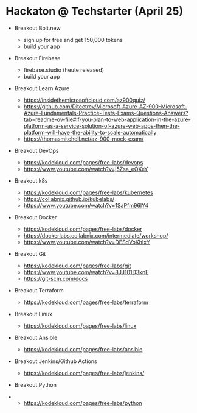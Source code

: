 # Hackaton @ Techstarter (April 25)


- Breakout Bolt.new
  - sign up for free and get 150,000 tokens
  - build your app

- Breakout Firebase
  - firebase.studio (heute released)
  - build your app

- Breakout Learn Azure
  - https://insidethemicrosoftcloud.com/az900quiz/
  - https://github.com/Ditectrev/Microsoft-Azure-AZ-900-Microsoft-Azure-Fundamentals-Practice-Tests-Exams-Questions-Answers?tab=readme-ov-file#if-you-plan-to-web-application-in-the-azure-platform-as-a-service-solution-of-azure-web-apps-then-the-platform-will-have-the-ability-to-scale-automatically
  - https://thomasmitchell.net/az-900-mock-exam/

- Breakout DevOps
  - https://kodekloud.com/pages/free-labs/devops
  - https://www.youtube.com/watch?v=j5Zsa_eOXeY

- Breakout k8s
  - https://kodekloud.com/pages/free-labs/kubernetes
  - https://collabnix.github.io/kubelabs/
  - https://www.youtube.com/watch?v=1SaPfm96lY4

- Breakout Docker
  - https://kodekloud.com/pages/free-labs/docker
  - https://dockerlabs.collabnix.com/intermediate/workshop/
  - https://www.youtube.com/watch?v=DESdVoKhIxY

- Breakout Git
  - https://kodekloud.com/pages/free-labs/git
  - https://www.youtube.com/watch?v=8JJ101D3knE
  - https://git-scm.com/docs

- Breakout Terraform
  - https://kodekloud.com/pages/free-labs/terraform

- Breakout Linux
  - https://kodekloud.com/pages/free-labs/linux

- Breakout Ansible
  - https://kodekloud.com/pages/free-labs/ansible

- Breakout Jenkins/Github Actions
  - https://kodekloud.com/pages/free-labs/jenkins/

- Breakout Python
- - https://kodekloud.com/pages/free-labs/python

